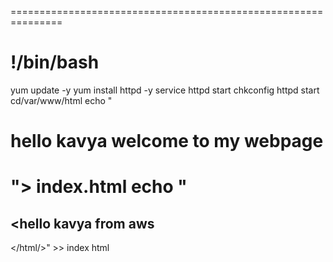 ===============================================================
# !/bin/bash
yum update -y 
yum install httpd -y
service httpd start 
chkconfig httpd start 
cd/var/www/html 
echo "<html><h1>hello kavya welcome to my webpage<h1><html>"> index.html
echo "<html><h2><hello kavya from aws </h2></html/>" >> index html
